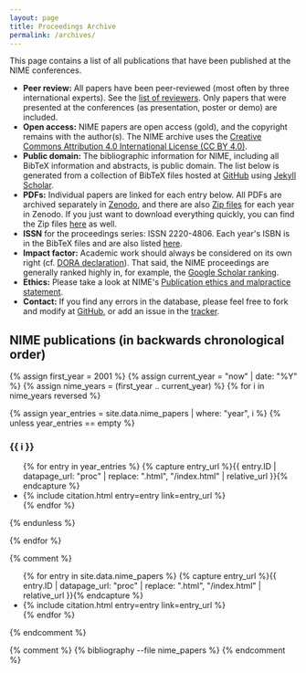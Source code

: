 ```yaml
---
layout: page
title: Proceedings Archive
permalink: /archives/
---
```


This page contains a list of all publications that have been published at the NIME conferences.

* **Peer review:** All papers have been peer-reviewed (most often by three international experts). See the [list of reviewers](https://www.nime.org/archives/reviewers/). Only papers that were presented at the conferences (as presentation, poster or demo) are included.
* **Open access:** NIME papers are open access (gold), and the copyright remains with the author(s). The NIME archive uses the [Creative Commons Attribution 4.0 International License (CC BY 4.0)](https://creativecommons.org/licenses/by/4.0/).
* **Public domain:** The bibliographic information for NIME, including all BibTeX information and abstracts, is public domain. The list below is generated from a collection of BibTeX files hosted at [GitHub](https://github.com/NIME-conference/NIME-bibliography) using [Jekyll Scholar](https://gist.github.com/roachhd/ed8da4786ba79dfc4d91).
* **PDFs:** Individual papers are linked for each entry below. All PDFs are archived separately in [Zenodo](https://www.zenodo.org/communities/nime_conference/), and there are also [Zip files](https://zenodo.org/communities/nime_conference_archive/?page=1&size=20) for each year in Zenodo. If you just want to download everything quickly, you can find the Zip files [here](https://www.uio.no/ritmo/english/people/management/alexanje/research/nime/proceedings/) as well.
* **ISSN** for the proceedings series: ISSN 2220-4806. Each year's ISBN is in the BibTeX files and are also listed [here]({{site.baseurl}}/archives/proceedings-isbn/).
* **Impact factor:** Academic work should always be considered on its own right (cf. [DORA declaration](https://sfdora.org/)). That said, the NIME proceedings are generally ranked highly in, for example, the [Google Scholar ranking](https://scholar.google.com/citations?view_op=top_venues&hl=en&vq=hum_musicmusicology).
* **Ethics:** Please take a look at NIME's [Publication ethics and malpractice statement](http://www.nime.org/ethics/).
* **Contact:** If you find any errors in the database, please feel free to fork and modify at [GitHub](https://github.com/NIME-conference/NIME-bibliography), or add an issue in the [tracker](https://github.com/NIME-conference/NIME-bibliography/issues).

## NIME publications (in backwards chronological order)

<!-- This liquid code sets up a list of years up to now (this year) and generates lists of bib entries for each year. Empty years are not listed. -->
{% assign first_year = 2001 %}
{% assign current_year = "now" | date: "%Y" %}
{% assign nime_years = (first_year .. current_year) %}
{% for i in nime_years reversed %}

{% assign year_entries = site.data.nime_papers | where: "year", i %}
{% unless year_entries == empty %}
<h3>{{ i }}</h3>

<ul>
{% for entry in year_entries %}
{% capture entry_url %}{{ entry.ID | datapage_url: "proc" | replace: ".html", "/index.html" | relative_url }}{% endcapture %}
<li>{% include citation.html entry=entry link=entry_url %}</li>
{% endfor %}
</ul>
{% endunless %}

{% endfor %}

{% comment %}
<ul>
{% for entry in site.data.nime_papers %}
{% capture entry_url %}{{ entry.ID | datapage_url: "proc" | replace: ".html", "/index.html" | relative_url }}{% endcapture %}
<li>{% include citation.html entry=entry link=entry_url %}</li>
{% endfor %}
</ul>
{% endcomment %}

{% comment %}
{% bibliography --file nime_papers %}
{% endcomment %}

<script>
// map our commands to the classList methods
const fnmap = {
  'toggle': 'toggle',
    'show': 'add',
    'hide': 'remove'
};
const collapse = (selector, cmd) => {
  const targets = Array.from(document.querySelectorAll(selector));
  targets.forEach(target => {
    target.classList[fnmap[cmd]]('show');
  });
}

// Grab all the trigger elements on the page
const triggers = Array.from(document.querySelectorAll('[data-toggle="collapse"]'));
// Listen for click events, but only on our triggers
window.addEventListener('click', (ev) => {
  const elm = ev.target;
  if (triggers.includes(elm)) {
    const selector = elm.getAttribute('data-target');
    collapse(selector, 'toggle');
  }
}, false);
</script>
